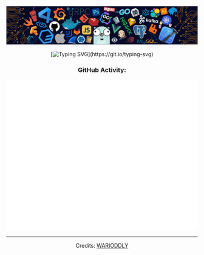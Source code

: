 

<div id="header" align="center">

 <img src="https://github.com/warioddly/warioddly/blob/main/header_.png" alt="warioddly gitgub header image"/>

  [![Typing SVG](https://readme-typing-svg.herokuapp.com?color=%2336BCF7&center=true&vCenter=true&size=26&width=600&lines=Hi+there+👋,+I+am+WARIODDLY;+Welcome+to+My+Profile!;Always+learning+new+things+;)](https://git.io/typing-svg)

</div>

<div id="statistics" align="center">
  
  ### GitHub Activity:

 <picture>
  <img src="/github-metrics.svg" alt="Warioddly's GitHub Metrics">
</picture>
<!--  <p><img src="https://github-readme-streak-stats.herokuapp.com/?user=warioddly&amp;theme=dark" alt="Warioddly's GitHub streak chart"></p> -->
<!--  <p><img src="https://leetcode.card.workers.dev/?username=warioddly&amp;theme=dark" alt="LeetCode stats"></p> -->
<!--   <p><img src="https://codewars-stats-ignacio-cuadra.vercel.app/?username=warioddlly&theme=dark"> </p> -->
  
</div>

<!--<br />

<div id="badges" align="center">
  
  ### Contact Me
 
   <a href="https://www.linkedin.com/in/warioddly/" target="_new">
      <img src="https://img.shields.io/badge/Linkedin-WARIODDLY-blue?logo=Linkedin" alt="LinkedIn Badge"/>
  </a>
  <a href="mailto: off3nied@gmail.com" target="_new">
    <img src="https://img.shields.io/badge/Gmail-WARIODDLY-red?logo=Gmail" alt="Gmail Badge"/>
  </a>
   <a href="https://twitter.com/IBekeev" target="_new">
    <img src="https://img.shields.io/badge/twitter-WARIODDLY-blue?logo=twitter" alt="Twitter Badge"/>
  </a> 

  <br />
    <br />
  <img src="https://media.giphy.com/media/bJ4TVNYNUympPgcpem/giphy.gif" width="350"/>
  
  [MIT](LICENSE)
  
</div>-->

-----
<p align="center">
    Credits: <a href="https://github.com/warioddly">WARIODDLY</a>
</p>


